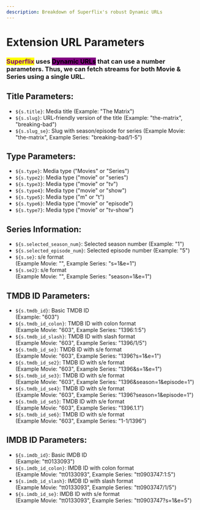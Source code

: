 ```yaml
---
description: Breakdown of Superflix's robust Dynamic URLs
---
```


# Extension URL Parameters

### <mark style="color:purple;">Superflix</mark> uses <mark style="background-color:purple;">Dynamic URLs</mark> that can use a number parameters. Thus, we can fetch streams for both Movie & Series using a single URL.

## Title Parameters:

* `${s.title}`: Media title (Example: "The Matrix")
* `${s.slug}`: URL-friendly version of the title (Example: "the-matrix", "breaking-bad")
* `${s.slug_se}`: Slug with season/episode for series (Example Movie: "the-matrix", Example Series: "breaking-bad/1-5")

## Type Parameters:

* `${s.type}`: Media type ("Movies" or "Series")
* `${s.type2}`: Media type ("movie" or "series")
* `${s.type3}`: Media type ("movie" or "tv")
* `${s.type4}`: Media type ("movie" or "show")
* `${s.type5}`: Media type ("m" or "t")
* `${s.type6}`: Media type ("movie" or "episode")
* `${s.type7}`: Media type ("movie" or "tv-show")

## Series Information:

* `${s.selected_season_num}`: Selected season number (Example: "1")
* `${s.selected_episode_num}`: Selected episode number (Example: "5")
* `${s.se}`: s/e format\
  (Example Movie: "", Example Series: "s=1\&e=1")
* `${s.se2}`: s/e format\
  (Example Movie: "", Example Series: "season=1\&e=1")

## TMDB ID Parameters:

* `${s.tmdb_id}`: Basic TMDB ID \
  (Example: "603")
* `${s.tmdb_id_colon}`: TMDB ID with colon format \
  (Example Movie: "603", Example Series: "1396:1:5")
* `${s.tmdb_id_slash}`: TMDB ID with slash format \
  (Example Movie: "603", Example Series: "1396/1/5")
* `${s.tmdb_id_se}`: TMDB ID with s/e format \
  (Example Movie: "603", Example Series: "1396?s=1\&e=1")
* `${s.tmdb_id_se2}`: TMDB ID with s/e format  \
  (Example Movie: "603", Example Series: "1396\&s=1\&e=1")
* `${s.tmdb_id_se3}`: TMDB ID with s/e format  \
  (Example Movie: "603", Example Series: "1396\&season=1\&episode=1")
* `${s.tmdb_id_se4}`: TMDB ID with s/e format  \
  (Example Movie: "603", Example Series: "1396?season=1\&episode=1")
* `${s.tmdb_id_se5}`: TMDB ID with s/e format  \
  (Example Movie: "603", Example Series: "1396.1.1")
* `${s.tmdb_id_se6}`: TMDB ID with s/e format  \
  (Example Movie: "603", Example Series: "1-1/1396")

## IMDB ID Parameters:

* `${s.imdb_id}`: Basic IMDB ID \
  (Example: "tt0133093")
* `${s.imdb_id_colon}`: IMDB ID with colon format \
  (Example Movie: "tt0133093", Example Series: "tt0903747:1:5")
* `${s.imdb_id_slash}`: IMDB ID with slash format \
  (Example Movie: "tt0133093", Example Series: "tt0903747/1/5")
* `${s.imdb_id_se}`: IMDB ID with s/e format \
  (Example Movie: "tt0133093", Example Series: "tt0903747?s=1\&e=5")

